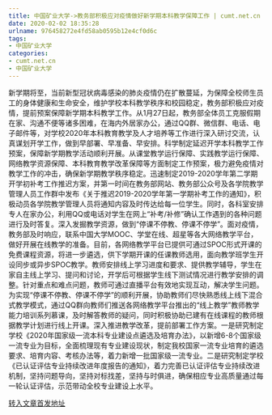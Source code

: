 ```yaml
---
title: 中国矿业大学->教务部积极应对疫情做好新学期本科教学保障工作 | cumt.net.cn
date: 2020-02-02 18:35:28
urlname: 976458272e4fd58ab0595b12e4cf0d6c
tags: 
- 中国矿业大学
categories:
- cumt.net.cn
- 中国矿业大学
---
```

新学期将至，当前新型冠状病毒感染的肺炎疫情仍在扩散蔓延，为保障全校师生员工的身体健康和生命安全，维护学校本科教学秩序和校园稳定，教务部积极应对疫情，提前预案保障新学期本科教学工作。从1月27日起，教务部全体员工克服假期在家、沟通不便等诸多困难，在海内外居家办公，通过QQ群、微信群、电话、电子邮件等，对学校2020年本科教育教学及人才培养等工作进行深入研讨交流，认真谋划开学工作，做到早部署、早准备、早安排。科学制定延迟开学本科教学工作预案，保障新学期教学活动顺利开展。从课堂教学运行保障、实践教学运行保障、网络教学资源保障、本科教育教学改革保障等方面制定工作预案，极力避免疫情对教学工作的冲击，确保新学期教学秩序稳定。迅速制定2019-2020学年第二学期开学初补考工作推迟方案，并第一时间在教务部网站、教务部公众号及各学院教学管理人员工作群中发布《关于推迟2019-2020学年第一学期补考工作的通知》，积极动员各学院教学管理人员将通知内容及时传达给每一位学生。同时，各科室安排专人在家办公，利用QQ或电话对学生在网上“补考/补修”确认工作遇到的各种问题进行及时答复。深入发掘教学资源，做到“停课不停教、停课不停学”。面对疫情，教务部及时响应，联系中国大学MOOC、学堂在线、超星等各大网络教学平台，做好开展在线教学的准备。目前，各网络教学平台已提供可通过SPOC形式开课的免费课程资源，将进一步遴选，供下学期开课的任课教师选用，面向教学班学生开设同步或异步SPOC教学。教师安排线上学习进度和要求、提供教学辅导，学生在家自主线上学习、提问和讨论，开学后可根据学生线下测试情况进行教学安排的调整。针对重点和难点问题，教师可通过直播平台有效地实现互动，解决学生问题。为实现“停课不停教、停课不停学”的顺利开展，协助教师们尽快熟悉线上线下混合式教学模式，通过QQ群向教师们推送各网络教学平台推出的“线上教学”教师教学能力培训系列慕课，及时解答教师的疑问，同时积极协助已建有在线课程的教师根据教学计划进行线上开课。深入推进教学改革，提前部署工作方案。一是研究制定学校《2020年国家级一流本科专业建设点遴选及培育办法》，以新增6-8个国家级一流专业为目标，全面梳理现有专业建设现状，制定我校国家一流专业培育的遴选要求、培育内容、考核办法等，着力新增一批国家级一流专业。二是研究制定学校《已认证评估专业持续改进年度报告的通知》，着力完善已认证评估专业持续改进机制，坚持问题导向，坚持对标找差，坚持与时俱进，确保相应专业高质量通过每一轮认证评估，示范带动全校专业建设上水平。 



[转入文章首发地址](http://xwzx.cumt.edu.cn/85/3b/c523a558395/page.htm)
